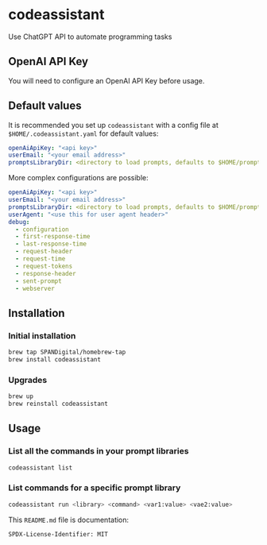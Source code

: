 # codeassistant
Use ChatGPT API to automate programming tasks

## OpenAI API Key

You will need to configure an OpenAI API Key before usage.

## Default values

It is recommended you set up `codeassistant` with a config file at `$HOME/.codeassistant.yaml` for default values:

```yaml
openAiApiKey: "<api key>"
userEmail: "<your email address>"
promptsLibraryDir: <directory to load prompts, defaults to $HOME/prompts-library>
```

More complex configurations are possible:

```yaml
openAiApiKey: "<api key>"
userEmail: "<your email address>"
promptsLibraryDir: <directory to load prompts, defaults to $HOME/prompts-library>
userAgent: "<use this for user agent header>"
debug:
  - configuration
  - first-response-time
  - last-response-time
  - request-header
  - request-time
  - request-tokens
  - response-header
  - sent-prompt
  - webserver
```

## Installation

### Initial installation

```bash
brew tap SPANDigital/homebrew-tap
brew install codeassistant
```

### Upgrades

```bash
brew up
brew reinstall codeassistant
```

## Usage

### List all the commands in your prompt libraries

```bash
codeassistant list
```

### List commands for a specific prompt library

```bash
codeassistant run <library> <command> <var1:value> <vae2:value>
```

This `README.md` file is documentation:

`SPDX-License-Identifier: MIT`
